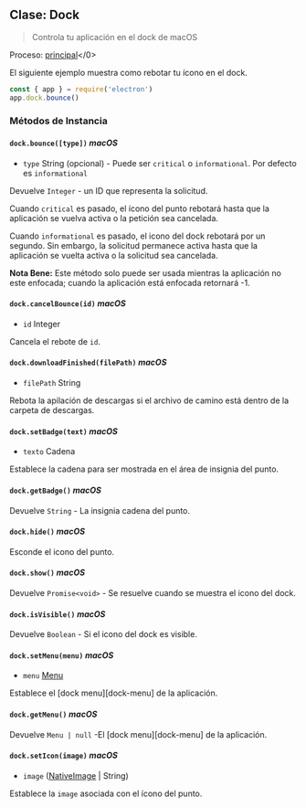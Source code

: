 ## Clase: Dock

> Controla tu aplicación en el dock de macOS

Proceso: [principal](../glossary.md#main-process)</0>

El siguiente ejemplo muestra como rebotar tu ícono en el dock.

```javascript
const { app } = require('electron')
app.dock.bounce()
```

### Métodos de Instancia

#### `dock.bounce([type])` _macOS_

* `type` String (opcional) - Puede ser `critical` o `informational`. Por defecto es `informational`

Devuelve `Integer` - un ID que representa la solicitud.

Cuando `critical` es pasado, el ícono del punto rebotará hasta que la aplicación se vuelva activa o la petición sea cancelada.

Cuando `informational` es pasado, el icono del dock rebotará por un segundo. Sin embargo, la solicitud permanece activa hasta que la aplicación se vuelta activa o la solicitud sea cancelada.

**Nota Bene:** Este método solo puede ser usada mientras la aplicación no este enfocada; cuando la aplicación está enfocada retornará -1.

#### `dock.cancelBounce(id)` _macOS_

* `id` Integer

Cancela el rebote de `id`.

#### `dock.downloadFinished(filePath)` _macOS_

* `filePath` String

Rebota la apilación de descargas si el archivo de camino está dentro de la carpeta de descargas.

#### `dock.setBadge(text)` _macOS_

* `texto` Cadena

Establece la cadena para ser mostrada en el área de insignia del punto.

#### `dock.getBadge()` _macOS_

Devuelve `String` - La insignia cadena del punto.

#### `dock.hide()` _macOS_

Esconde el icono del punto.

#### `dock.show()` _macOS_

Devuelve `Promise<void>` - Se resuelve cuando se muestra el icono del dock.

#### `dock.isVisible()` _macOS_

Devuelve `Boolean` - Si el icono del dock es visible.

#### `dock.setMenu(menu)` _macOS_

* `menu` [Menu](menu.md)

Establece el \[dock menu\]\[dock-menu\] de la aplicación.

#### `dock.getMenu()` _macOS_

Devuelve `Menu | null` -El \[dock menu\]\[dock-menu\] de la aplicación.

#### `dock.setIcon(image)` _macOS_

* `image` ([NativeImage](native-image.md) | String)

Establece la `image` asociada con el ícono del punto.
